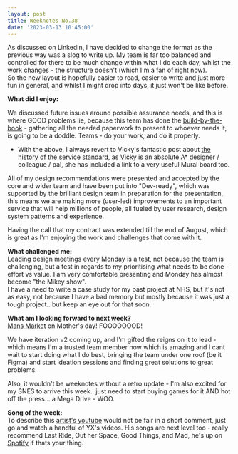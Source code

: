 ```yaml
---
layout: post
title: Weeknotes No.38
date: '2023-03-13 10:45:00'
---
```

As discussed on LinkedIn, I have decided to change the format as the previous way was a slog to write up. My team is far too balanced and controlled for there to be much change within what I do each day, whilst the work changes - the structure doesn't (which I'm a fan of right now).<br>
So the new layout is hopefully easier to read, easier to write and just more fun in general, and whilst I might drop into days, it just won't be like before.

<strong>What did I enjoy:</strong><br>

We discussed future issues around possible assurance needs, and this is where GOOD problems lie, because this team has done the <a href="https://www.gov.uk/service-manual/service-standard" title="building a service to the service standard">build-by-the-book</a> - gathering all the needed paperwork to present to whoever needs it, is going to be a doddle. Teams - do your work, and do it properly.
<ul>
<li>With the above, I always revert to Vicky's fantastic post about <a href="https://www.vickyteinaki.com/blog/a-brief-history-of-the-service-standard" title="read Vicky's brilliant the history of the service standard">the history of the service standard</a>, as <a href="https://twitter.com/vickytnz">Vicky</a> is an absolute A* designer / colleague / pal, she has included a link to a very useful Mural board too.</li>
</ul>
All of my design recommendations were presented and accepted by the core and wider team and have been put into "Dev-ready", which was supported by the brilliant design team in preparation for the presentation, this means we are making more (user-led) improvements to an important service that will help millions of people, all fueled by user research, design system patterns and experience.

Having the call that my contract was extended till the end of August, which is great as I'm enjoying the work and challenges that come with it.

<strong>What challenged me:</strong><br>
Leading design meetings every Monday is a test, not because the team is challenging, but a test in regards to my prioritising what needs to be done - effort vs value. I am very comfortable presenting and Monday has almost become "the Mikey show".<br>
I have a need to write a case study for my past project at NHS, but it's not as easy, not because I have a bad memory but mostly because it was just a tough project.. but keep an eye out for that soon.

<strong>What am I looking forward to next week?</strong><br>
<a href="https://mansmarkets.com/">Mans Market</a> on Mother's day! FOOOOOOOD!

We have iteration v2 coming up, and I'm gifted the reigns on it to lead - which means I'm a trusted team member now which is amazing and I cant wait to start doing what I do best, bringing the team under one roof (be it Figma) and start ideation sessions and finding great solutions to great problems.

Also, it wouldn't be weeknotes without a retro update - I'm also excited for my SNES to arrive this week.. just need to start buying games for it AND hot off the press... a Mega Drive - WOO.

<strong>Song of the week:</strong><br>
To describe this <a href="https://www.youtube.com/@yx98" title="check out YX's youtube channel">artist's youtube</a> would not be fair in a short comment, just go and watch a handful of YX's videos. His songs are next level too - really recommend Last Ride, Out her Space, Good Things, and Mad, he's up on <a href="https://open.spotify.com/artist/2Fv2ioUtRdjP2i5ilLcDPs?si=LtVmnlDgRLmv12jdbHEFlg" title="check out YX's music">Spotify</a> if thats your thing.


